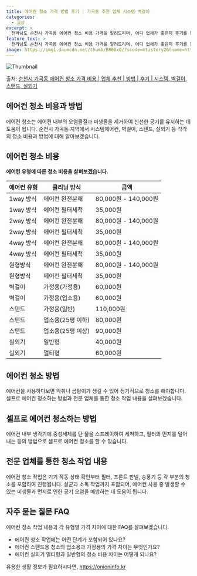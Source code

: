 ```yaml
---
title: 에어컨 청소 가격 방법 후기 | 가곡동 추천 업체 시스템 벽걸이
categories:
  - 일상
excerpt: >
  전라남도 순천시 가곡동 에어컨 청소 비용 가격을 알려드리며, 어디 업체가 좋은지 후기를 통해 알아보겠습니다. 현재 글에서는 시스템, 벽걸이, 스탠드, 실외기 각각에 대해 청소 비용이 나와 있으니 참고하시면 되겠습니다. 에어컨 분해 청소 방법 보기 👈 클릭셀프 에어컨 청소 방법 보기👈 클릭순천시 가곡동 에어컨 청소 비용시스템에어컨 방식클리닝방식금액1way 방식에어컨 완전분해80,000원1way 방식에어컨 필터세척35,000원2way 방식에어컨 완전분해90,000원2way 방식에어컨 필터세척35,000원4way 방식에어컨 완전분해120,000원4way 방식에어컨 필터세척35,000원원형방식에어컨 완전분해140,000원원형방식에어컨 필터세척35,000원에어컨 청소 견적 샘플 보기 👈 클릭에어컨 냄새의 원인에어..
feature_text: >
  전라남도 순천시 가곡동 에어컨 청소 비용 가격을 알려드리며, 어디 업체가 좋은지 후기를 통해 알아보겠습니다. 현재 글에서는 시스템, 벽걸이, 스탠드, 실외기 각각에 대해 청소 비용이 나와 있으니 참고하시면 되겠습니다. 에어컨 분해 청소 방법 보기 👈 클릭셀프 에어컨 청소 방법 보기👈 클릭순천시 가곡동 에어컨 청소 비용시스템에어컨 방식클리닝방식금액1way 방식에어컨 완전분해80,000원1way 방식에어컨 필터세척35,000원2way 방식에어컨 완전분해90,000원2way 방식에어컨 필터세척35,000원4way 방식에어컨 완전분해120,000원4way 방식에어컨 필터세척35,000원원형방식에어컨 완전분해140,000원원형방식에어컨 필터세척35,000원에어컨 청소 견적 샘플 보기 👈 클릭에어컨 냄새의 원인에어..
image: https://img1.daumcdn.net/thumb/R800x0/?scode=mtistory2&fname=https%3A%2F%2Fblog.kakaocdn.net%2Fdn%2F5PIfo%2FbtsHwtfPM3C%2F7ZZuVfkljL1DGxFqY6CApK%2Fimg.webp
---
```


![Thumbnail](https://img1.daumcdn.net/thumb/R800x0/?scode=mtistory2&fname=https%3A%2F%2Fblog.kakaocdn.net%2Fdn%2F5PIfo%2FbtsHwtfPM3C%2F7ZZuVfkljL1DGxFqY6CApK%2Fimg.webp)

<p>출처: <a href="https://onioninfo.kr/entry/%EC%88%9C%EC%B2%9C%EC%8B%9C-%EA%B0%80%EA%B3%A1%EB%8F%99-%EC%97%90%EC%96%B4%EC%BB%A8-%EC%B2%AD%EC%86%8C-%EA%B0%80%EA%B2%A9-%EB%B9%84%EC%9A%A9-%EC%97%85%EC%B2%B4-%EC%B6%94%EC%B2%9C-%EB%B0%A9%EB%B2%95-%ED%9B%84%EA%B8%B0-%EC%8B%9C%EC%8A%A4%ED%85%9C-%EB%B2%BD%EA%B1%B8%EC%9D%B4-%EC%8A%A4%ED%83%A0%EB%93%9C-%EC%8B%A4%EC%99%B8%EA%B8%B0" rel="dofollow">순천시 가곡동 에어컨 청소 가격 비용 | 업체 추천 | 방법 | 후기 | 시스템, 벽걸이, 스탠드, 실외기</a> </p>

## 에어컨 청소 비용과 방법



에어컨 청소는 에어컨 내부의 오염물질과 미생물을 제거하여 신선한 공기를 유지하는 데 도움이 됩니다. 순천시 가곡동 지역에서 시스템에어컨,
벽걸이, 스탠드, 실외기 등 각각의 청소 비용과 방법에 대해 알아보겠습니다.

## **에어컨 청소 비용**

**에어컨 유형에 따른 청소 비용을 살펴보겠습니다.**

에어컨 유형 | 클리닝 방식 | 금액  
---|---|---  
1way 방식 | 에어컨 완전분해 | 80,000원 - 140,000원  
1way 방식 | 에어컨 필터세척 | 35,000원  
2way 방식 | 에어컨 완전분해 | 80,000원 - 140,000원  
2way 방식 | 에어컨 필터세척 | 35,000원  
4way 방식 | 에어컨 완전분해 | 80,000원 - 140,000원  
4way 방식 | 에어컨 필터세척 | 35,000원  
원형방식 | 에어컨 완전분해 | 80,000원 - 140,000원  
원형방식 | 에어컨 필터세척 | 35,000원  
벽걸이 | 가정용(가정용) | 60,000원  
벽걸이 | 가정용(업소용) | 60,000원  
스탠드 | 가정용(일반) | 110,000원  
스탠드 | 업소용(25평 이하) | 80,000원  
스탠드 | 업소용(25평 이상) | 90,000원  
실외기 | 일반형 | 40,000원  
실외기 | 멀티형 | 60,000원  
  


## **에어컨 청소 방법**

에어컨을 사용하다보면 악취나 곰팡이가 생길 수 있어 정기적으로 청소를 해야합니다. 셀프로 에어컨 청소하는 방법과 전문 업체를 통한 청소 작업
내용을 살펴보겠습니다.

## **셀프로 에어컨 청소하는 방법**

에어컨 내부 냉각기에 중성세제를 탄 물을 스프레이하여 세척하고, 필터의 먼지를 털어내는 등의 방법으로 셀프로 에어컨 청소를 할 수 있습니다.

## **전문 업체를 통한 청소 작업 내용**

에어컨 청소 작업은 기기 작동 상태 확인부터 필터, 프론트 판넬, 송풍기 등 각 부분의 청소를 포함하여 진행됩니다. 살균과 소독 작업까지
포함되어, 에어컨 사용 중 발생할 수 있는 미생물과 먼지로 인한 공기 오염을 예방하는 데 도움이 됩니다.

## **자주 묻는 질문 FAQ**

에어컨 청소 작업 내용과 각 유형별 가격 차이에 대한 FAQ를 살펴보겠습니다.

  * 에어컨 청소 작업에는 어떤 단계가 포함되어 있나요?
  * 에어컨 스탠드용 청소의 업소용과 가정용의 가격 차이는 무엇인가요?
  * 에어컨 실외기 멀티형과 일반형의 청소 비용 차이는 어떻게 되나요?





 

유용한 생활 정보가 필요하시다면, <a href="https://onioninfo.kr" rel="dofollow">https://onioninfo.kr</a>


